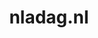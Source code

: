 ---
layout: post
title:  "nladag.nl"
internal_url:  "/dutchgov/nladag.nl.html"
categories: dutchgov
---